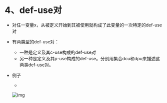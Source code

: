# 4、def-use对

- 对任一变量x，从被定义开始到其被使用就构成了此变量的一次特定的def-use对

- 有两类型的def-use对：

  - 一种是定义及其c-use构成的def-use对
  - 另一种是定义及其p-use构成的def-use。分别用集合dcu和dpu来描述这两类def-use对。

- 例子

  - 

    ![img](https://img1.zlogs.net/20/20200117222920.png)